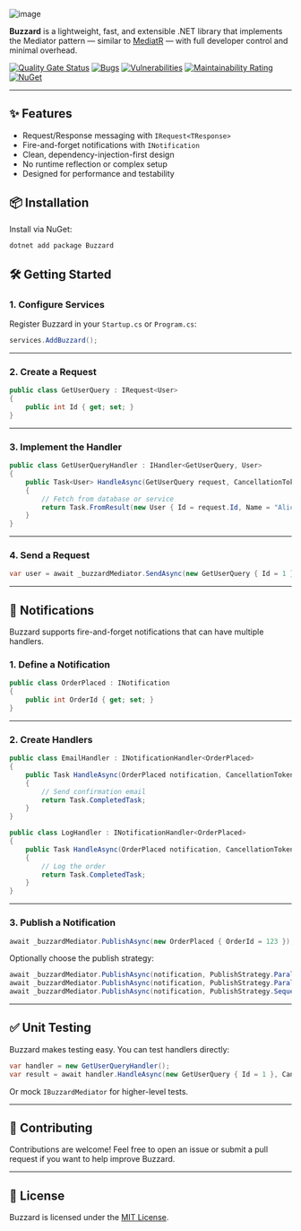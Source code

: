 ![image](https://github.com/user-attachments/assets/4a19c809-3cb9-4aa0-a4ee-a7aaab0fc7c7)


**Buzzard** is a lightweight, fast, and extensible .NET library that implements the Mediator pattern — similar to [MediatR](https://github.com/jbogard/MediatR) — with full developer control and minimal overhead.

[![Quality Gate Status](https://sonarcloud.io/api/project_badges/measure?project=juniorschroder_Buzzard&metric=alert_status)](https://sonarcloud.io/summary/new_code?id=juniorschroder_Buzzard)
[![Bugs](https://sonarcloud.io/api/project_badges/measure?project=juniorschroder_Buzzard&metric=bugs)](https://sonarcloud.io/summary/new_code?id=juniorschroder_Buzzard)
[![Vulnerabilities](https://sonarcloud.io/api/project_badges/measure?project=juniorschroder_Buzzard&metric=vulnerabilities)](https://sonarcloud.io/summary/new_code?id=juniorschroder_Buzzard)
[![Maintainability Rating](https://sonarcloud.io/api/project_badges/measure?project=juniorschroder_Buzzard&metric=sqale_rating)](https://sonarcloud.io/summary/new_code?id=juniorschroder_Buzzard)
[![NuGet](https://img.shields.io/nuget/v/Buzzard.svg?label=NuGet&style=flat-square)](https://www.nuget.org/packages/Buzzard/)

---
## ✨ Features
- Request/Response messaging with `IRequest<TResponse>`
- Fire-and-forget notifications with `INotification`
- Clean, dependency-injection-first design
- No runtime reflection or complex setup
- Designed for performance and testability

## 📦 Installation
Install via NuGet:
```bash
dotnet add package Buzzard
```
## 🛠️ Getting Started

### 1. Configure Services

Register Buzzard in your `Startup.cs` or `Program.cs`:

```csharp
services.AddBuzzard();
```

---
### 2. Create a Request

```csharp
public class GetUserQuery : IRequest<User>
{
    public int Id { get; set; }
}
```

---

### 3. Implement the Handler

```csharp
public class GetUserQueryHandler : IHandler<GetUserQuery, User>
{
    public Task<User> HandleAsync(GetUserQuery request, CancellationToken cancellationToken)
    {
        // Fetch from database or service
        return Task.FromResult(new User { Id = request.Id, Name = "Alice" });
    }
}
```

---

### 4. Send a Request

```csharp
var user = await _buzzardMediator.SendAsync(new GetUserQuery { Id = 1 });
```

---

## 🔔 Notifications

Buzzard supports fire-and-forget notifications that can have multiple handlers.

### 1. Define a Notification

```csharp
public class OrderPlaced : INotification
{
    public int OrderId { get; set; }
}
```

---

### 2. Create Handlers
```csharp
public class EmailHandler : INotificationHandler<OrderPlaced>
{
    public Task HandleAsync(OrderPlaced notification, CancellationToken cancellationToken)
    {
        // Send confirmation email
        return Task.CompletedTask;
    }
}
```

```csharp
public class LogHandler : INotificationHandler<OrderPlaced>
{
    public Task HandleAsync(OrderPlaced notification, CancellationToken cancellationToken)
    {
        // Log the order
        return Task.CompletedTask;
    }
}
```

---

### 3. Publish a Notification

```csharp
await _buzzardMediator.PublishAsync(new OrderPlaced { OrderId = 123 });
```

Optionally choose the publish strategy:

```csharp
await _buzzardMediator.PublishAsync(notification, PublishStrategy.Parallel);         // Background threads
await _buzzardMediator.PublishAsync(notification, PublishStrategy.ParallelWhenAll); // Waits for all
await _buzzardMediator.PublishAsync(notification, PublishStrategy.Sequential);      // Default
```

---

## ✅ Unit Testing
Buzzard makes testing easy. You can test handlers directly:

```csharp
var handler = new GetUserQueryHandler();
var result = await handler.HandleAsync(new GetUserQuery { Id = 1 }, CancellationToken.None);
```

Or mock `IBuzzardMediator` for higher-level tests.

---

## 🤝 Contributing

Contributions are welcome! Feel free to open an issue or submit a pull request if you want to help improve Buzzard.

---

## 📄 License

Buzzard is licensed under the [MIT License](LICENSE).

